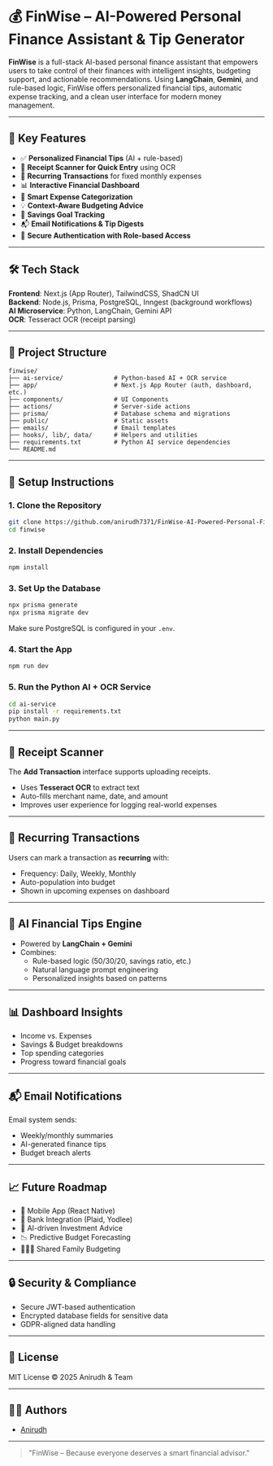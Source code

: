 # 💰 FinWise – AI-Powered Personal Finance Assistant & Tip Generator

**FinWise** is a full-stack AI-based personal finance assistant that empowers users to take control of their finances with intelligent insights, budgeting support, and actionable recommendations. Using **LangChain**, **Gemini**, and rule-based logic, FinWise offers personalized financial tips, automatic expense tracking, and a clean user interface for modern money management.

---

## 🧠 Key Features

- ✅ **Personalized Financial Tips** (AI + rule-based)
- 🧾 **Receipt Scanner for Quick Entry** using OCR
- 🔁 **Recurring Transactions** for fixed monthly expenses
- 📊 **Interactive Financial Dashboard**
- 📂 **Smart Expense Categorization**
- 💡 **Context-Aware Budgeting Advice**
- 🎯 **Savings Goal Tracking**
- 📬 **Email Notifications & Tip Digests**
- 🔐 **Secure Authentication with Role-based Access**

---

## 🛠 Tech Stack

**Frontend**: Next.js (App Router), TailwindCSS, ShadCN UI  
**Backend**: Node.js, Prisma, PostgreSQL, Inngest (background workflows)  
**AI Microservice**: Python, LangChain, Gemini API  
**OCR**: Tesseract OCR (receipt parsing)

---

## 📁 Project Structure

```
finwise/
├── ai-service/              # Python-based AI + OCR service
├── app/                     # Next.js App Router (auth, dashboard, etc.)
├── components/              # UI Components
├── actions/                 # Server-side actions
├── prisma/                  # Database schema and migrations
├── public/                  # Static assets
├── emails/                  # Email templates
├── hooks/, lib/, data/      # Helpers and utilities
├── requirements.txt         # Python AI service dependencies
└── README.md
```

---

## 🔧 Setup Instructions

### 1. Clone the Repository

```bash
git clone https://github.com/anirudh7371/FinWise-AI-Powered-Personal-Finance-Assistant-Tip-Generator.git
cd finwise
```

### 2. Install Dependencies

```bash
npm install
```

### 3. Set Up the Database

```bash
npx prisma generate
npx prisma migrate dev
```

Make sure PostgreSQL is configured in your `.env`.

### 4. Start the App

```bash
npm run dev
```

### 5. Run the Python AI + OCR Service

```bash
cd ai-service
pip install -r requirements.txt
python main.py
```

---

## 🧾 Receipt Scanner

The **Add Transaction** interface supports uploading receipts.

* Uses **Tesseract OCR** to extract text
* Auto-fills merchant name, date, and amount
* Improves user experience for logging real-world expenses

---

## 🔁 Recurring Transactions

Users can mark a transaction as **recurring** with:

* Frequency: Daily, Weekly, Monthly
* Auto-population into budget
* Shown in upcoming expenses on dashboard

---

## 🤖 AI Financial Tips Engine

* Powered by **LangChain + Gemini**
* Combines:
  * Rule-based logic (50/30/20, savings ratio, etc.)
  * Natural language prompt engineering
  * Personalized insights based on patterns

---

## 📊 Dashboard Insights

* Income vs. Expenses
* Savings & Budget breakdowns
* Top spending categories
* Progress toward financial goals

---

## 📬 Email Notifications

Email system sends:

* Weekly/monthly summaries
* AI-generated finance tips
* Budget breach alerts

---

## 📈 Future Roadmap

* 📱 Mobile App (React Native)
* 🔌 Bank Integration (Plaid, Yodlee)
* 🔎 AI-driven Investment Advice
* 📉 Predictive Budget Forecasting
* 👨‍👩‍👧 Shared Family Budgeting

---

## 🔒 Security & Compliance

* Secure JWT-based authentication
* Encrypted database fields for sensitive data
* GDPR-aligned data handling

---

## 📜 License

MIT License © 2025 Anirudh & Team

---

## 🧑‍💻 Authors

* [Anirudh](https://github.com/anirudh7371)

---

> "FinWise – Because everyone deserves a smart financial advisor."